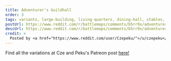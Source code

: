 ```yaml
---
title: Adventurer's Guildhall
order: 3
tags: variants, large-building, living-quarters, dining-hall, stables, fortifications, training-area, stone-walls, courtyard, map-room, study, worship, buildings, day, variant:rain, variant:zombies, variant:poisoned, variant:cave-entrance, variant:infested, variant:night, variant:ransacked, variant:haunted, variant:snow, artist:czepeku, variant-of:czepeku-adventurers-guildhall
postUrl: https://www.reddit.com/r/battlemaps/comments/b5rr9x/adventurers_guildhall_33x24/
descUrl: https://www.reddit.com/r/battlemaps/comments/b5rr9x/adventurers_guildhall_33x24/ejfdrlj/
credit: >
  Posted by <a href="https://www.reddit.com/user/Czepeku/">/u/czepeku</a> to <a href="https://www.reddit.com/r/battlemaps/">/r/battlemaps</a> in Mar, 2019. <br/> Please support the artist on <a href="https://www.patreon.com/czepeku/posts">Patreon</a> and follow them on <a href="https://twitter.com/czepeku">Twitter</a>, <a href="https://www.artstation.com/czepeku">ArtStation</a>
---
```

Find all the variations at Cze and Peku's Patreon post <a href="https://www.patreon.com/posts/adventurers-25591441" title="Adventurer's Guildhall on Czepeku's Patreon">here!</a>
